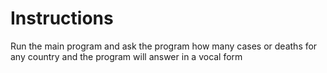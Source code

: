 # Instructions 

Run the main program and ask the program how many cases or deaths for any country and the program will answer in a vocal form


